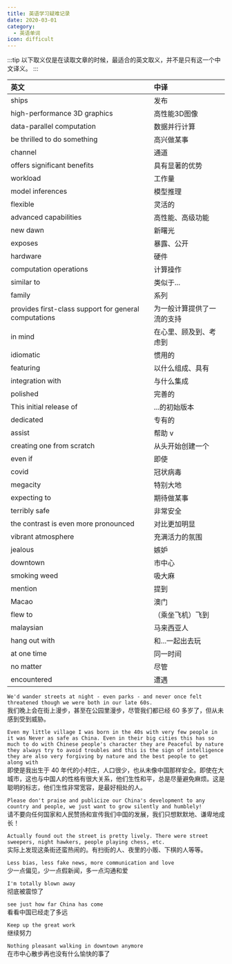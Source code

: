 ```yaml
---
title: 英语学习疑难记录
date: 2020-03-01
category:
  - 英语单词
icon: difficult
---
```


<!-- more -->

:::tip
以下取义仅是在读取文章的时候，最适合的英文取义，并不是只有这一个中文译义。
:::


| 英文                                                  | 中译                       |
| :---------------------------------------------------- | :------------------------- |
| ships                                                 | 发布                       |
| high-performance 3D graphics                          | 高性能3D图像               |
| data-parallel computation                             | 数据并行计算               |
| be thrilled to do something                           | 高兴做某事                 |
| channel                                               | 通道                       |
| offers significant benefits                           | 具有显著的优势             |
| workload                                              | 工作量                     |
| model inferences                                      | 模型推理                   |
| flexible                                              | 灵活的                     |
| advanced capabilities                                 | 高性能、高级功能           |
| new dawn                                              | 新曙光                     |
| exposes                                               | 暴露、公开                 |
| hardware                                              | 硬件                       |
| computation operations                                | 计算操作                   |
| similar to                                            | 类似于...                  |
| family                                                | 系列                       |
| provides first-class support for general computations | 为一般计算提供了一流的支持 |
| in mind                                               | 在心里、顾及到、考虑到     |
| idiomatic                                             | 惯用的                     |
| featuring                                             | 以什么组成、具有           |
| integration with                                      | 与什么集成                 |
| polished                                              | 完善的                     |
| This initial release of                               | ...的初始版本              |
| dedicated                                             | 专有的                     |
| assist                                                | 帮助 v                     |
| creating one from scratch                             | 从头开始创建一个           |
| even if                                               | 即使                       |
| covid                                                 | 冠状病毒                   |
| megacity                                              | 特别大地                   |
| expecting to                                          | 期待做某事                 |
| terribly safe                                         | 非常安全                   |
| the contrast is even more pronounced                  | 对比更加明显               |
| vibrant atmosphere                                    | 充满活力的氛围             |
| jealous                                               | 嫉妒                       |
| downtown                                              | 市中心                     |
| smoking weed                                          | 吸大麻                     |
| mention                                               | 提到                       |
| Macao                                                 | 澳门                       |
| flew to                                               | （乘坐飞机）飞到           |
| malaysian                                             | 马来西亚人                 |
| hang out with                                         | 和...一起出去玩            |
| at one time                                           | 同一时间                   |
| no matter                                             | 尽管                       |
| encountered                                           | 遭遇                       |



`We'd wander streets at night - even parks - and never once felt threatened though we were both in our late 60s.`  
我们晚上会在街上漫步，甚至在公园里漫步，尽管我们都已经 60 多岁了，但从未感到受到威胁。

`Even my little village I was born in the 40s with very few people in it was Never as safe as China. Even in their big cities this has so much to do with Chinese people's character they are Peaceful by nature they always try to avoid troubles and this is the sign of intelligence they are also very forgiving by nature and the best people to get along with`  
即使是我出生于 40 年代的小村庄，人口很少，也从未像中国那样安全。即使在大城市，这也与中国人的性格有很大关系，他们生性和平，总是尽量避免麻烦。这是聪明的标志，他们生性非常宽容，是最好相处的人。

`Please don't praise and publicize our China's development to any country and people, we just want to grow silently and humblely!`  
请不要向任何国家和人民赞扬和宣传我们中国的发展，我们只想默默地、谦卑地成长！

`Actually found out the street is pretty lively. There were street sweepers, night hawkers, people playing chess, etc.`  
实际上发现这条街还蛮热闹的。有扫街的人、夜里的小贩、下棋的人等等。

`Less bias, less fake news, more communication and love`  
少一点偏见，少一点假新闻，多一点沟通和爱

`I'm totally blown away`  
彻底被震惊了

`see just how far China has come`  
看看中国已经走了多远

`Keep up the great work`  
继续努力

`Nothing pleasant walking in downtown anymore`  
在市中心散步再也没有什么愉快的事了